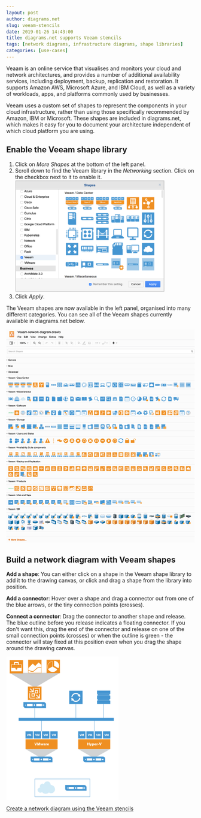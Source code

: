 ```yaml
---
layout: post
author: diagrams.net
slug: veeam-stencils
date: 2019-01-26 14:43:00
title: diagrams.net supports Veeam stencils
tags: [network diagrams, infrastructure diagrams, shape libraries]
categories: [use-cases]
---
```

Veaam is an online service that visualises and monitors your cloud and network architectures, and provides a number of additional availability services, including deployment, backup, replication and restoration. It supports Amazon AWS, Microsoft Azure, and IBM Cloud, as well as a variety of workloads, apps, and platforms commonly used by businesses.

Veeam uses a custom set of shapes to represent the components in your cloud infrastructure, rather than using those specifically recommended by Amazon, IBM or Microsoft. These shapes are included in diagrams.net, which makes it easy for you to document your architecture independent of which cloud platform you are using.

## Enable the Veeam shape library

1. Click on _More Shapes_ at the bottom of the left panel.
2. Scroll down to find the Veeam library in the _Networking_ section. Click on the checkbox next to it to enable it.
   <img src="/assets/img/blog/veeam-shape-library-enable.png" width="400" alt="Enable the Veeam shape library">
3. Click _Apply_.

The Veeam shapes are now available in the left panel, organised into many different categories. You can see all of the Veeam shapes currently available in diagrams.net below.

<img src="/assets/img/blog/veeam-shape-library.png" width="600" alt="Veeam shapes are organised into multiple groups">

## Build a network diagram with Veeam shapes

**Add a shape**: You can either click on a shape in the Veeam shape library to add it to the drawing canvas, or click and drag a shape from the library into position.

**Add a connector**: Hover over a shape and drag a connector out from one of the blue arrows, or the tiny connection points (crosses).

**Connect a connector**: Drag the connector to another shape and release. The blue outline before you release indicates a floating connector. If you don't want this, drag the end of the connector and release on one of the small connection points (crosses) or when the outline is green - the connector will stay fixed at this position even when you drag the shape around the drawing canvas.

<img src="/assets/img/blog/veaam-network-diagram.png" width="300" alt="A simple network using the Veeam shape library" align="center">

[Create a network diagram using the Veeam stencils](https://app.diagrams.net/?splash=0&libs=veeam)
